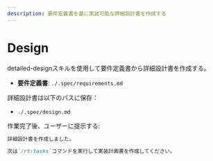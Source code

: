 ```yaml
---
description: 要件定義書を基に実装可能な詳細設計書を作成する
---
```


# Design

detailed-designスキルを使用して要件定義書から詳細設計書を作成する。

- **要件定義書**: `./.spec/requirements.md`

詳細設計書は以下のパスに保存：
- `./.spec/design.md`

作業完了後、ユーザーに提示する:

```markdown
詳細設計書を作成しました。

次は`/rt:tasks`コマンドを実行して実装計画書を作成してください。
```
